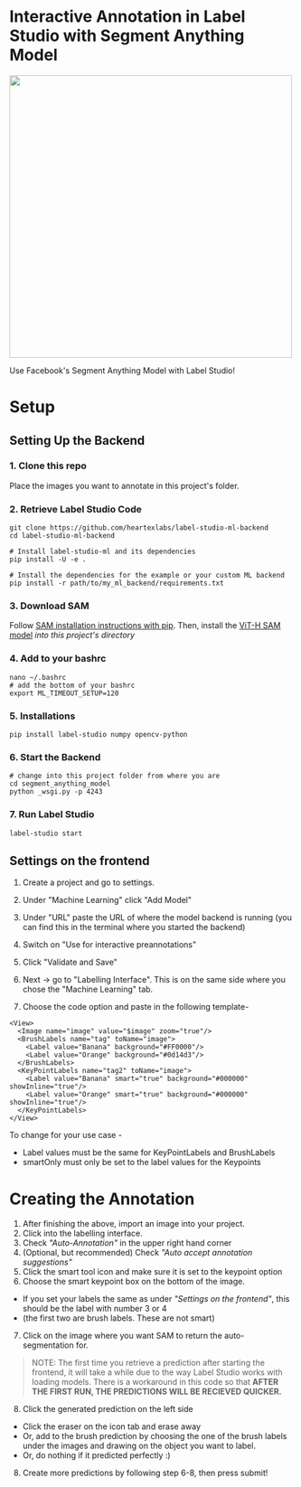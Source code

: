 # Interactive Annotation in Label Studio with Segment Anything Model

<img src="https://user-images.githubusercontent.com/106922533/232959476-7fc74bbb-24c8-46f3-a1c1-d16f9efcec5f.gif" width="500" />

Use Facebook's Segment Anything Model with Label Studio!

# Setup

## Setting Up the Backend

### 1. Clone this repo

Place the images you want to annotate in this project's folder.

### 2. Retrieve Label Studio Code

```
git clone https://github.com/heartexlabs/label-studio-ml-backend
cd label-studio-ml-backend

# Install label-studio-ml and its dependencies
pip install -U -e .

# Install the dependencies for the example or your custom ML backend
pip install -r path/to/my_ml_backend/requirements.txt
```

### 3. Download SAM

Follow [SAM installation instructions with pip](https://github.com/facebookresearch/segment-anything). 
Then, install the [ViT-H SAM model](https://github.com/facebookresearch/segment-anything) *into this project's directory*

### 4. Add to your bashrc
```
nano ~/.bashrc
# add the bottom of your bashrc
export ML_TIMEOUT_SETUP=120
```

### 5. Installations
```
pip install label-studio numpy opencv-python
```

### 6. Start the Backend
```
# change into this project folder from where you are
cd segment_anything_model
python _wsgi.py -p 4243
```

### 7. Run Label Studio
```
label-studio start
```

## Settings on the frontend

1. Create a project and go to settings.
2. Under "Machine Learning" click "Add Model"<br>
3. Under "URL" paste the URL of where the model backend is running (you can find this in the terminal where you started the backend)<br>
4. Switch on "Use for interactive preannotations"<br>
5. Click "Validate and Save"<br>

6. Next -> go to "Labelling Interface". This is on the same side where you chose the "Machine Learning" tab.<br>
7. Choose the code option and paste in the following template-
```
<View>
  <Image name="image" value="$image" zoom="true"/>
  <BrushLabels name="tag" toName="image">
  	<Label value="Banana" background="#FF0000"/>
  	<Label value="Orange" background="#0d14d3"/>
  </BrushLabels>
  <KeyPointLabels name="tag2" toName="image">
    <Label value="Banana" smart="true" background="#000000" showInline="true"/>
    <Label value="Orange" smart="true" background="#000000" showInline="true"/>
  </KeyPointLabels>
</View>
```
To change for your use case - 
- Label values must be the same for KeyPointLabels and BrushLabels
- smartOnly must only be set to the label values for the Keypoints


# Creating the Annotation

1. After finishing the above, import an image into your project.<br/>
2. Click into the labelling interface. <br>
3. Check *"Auto-Annotation"* in the upper right hand corner<br>
4. (Optional, but recommended) Check *"Auto accept annotation suggestions"*<br>
5. Click the smart tool icon and make sure it is set to the keypoint option<br>
6. Choose the smart keypoint box on the bottom of the image. <br>
- If you set your labels the same as under *"Settings on the frontend"*, this should be the label with number 3 or 4
- (the first two are brush labels. These are not smart)

7. Click on the image where you want SAM to return the auto-segmentation for. <br>

> NOTE: The first time you retrieve a prediction after starting the frontend, it will take a while due to the way Label Studio works with loading models. There is a workaround in this code so that **AFTER THE FIRST RUN, THE PREDICTIONS WILL BE RECIEVED QUICKER.** 

8. Click the generated prediction on the left side<br>
- Click the eraser on the icon tab and erase away
- Or, add to the brush prediction by choosing the one of the brush labels under the images and drawing on the object you want to label.
- Or, do nothing if it predicted perfectly :)

8. Create more predictions by following step 6-8, then press submit!<br>

